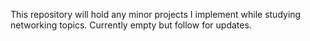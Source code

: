 
This repository will hold any minor projects I implement while studying networking topics. Currently empty but follow for updates.
